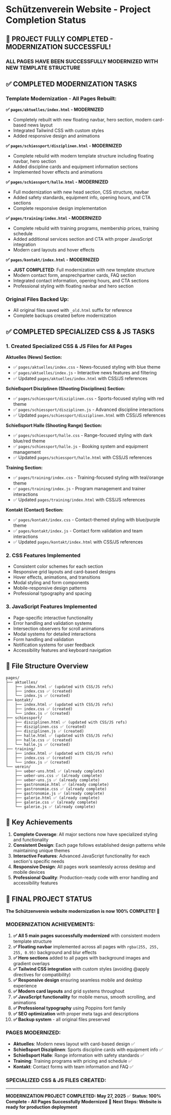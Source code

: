 # Schützenverein Website - Project Completion Status

## 🎉 PROJECT FULLY COMPLETED - MODERNIZATION SUCCESSFUL!

### **ALL PAGES HAVE BEEN SUCCESSFULLY MODERNIZED WITH NEW TEMPLATE STRUCTURE**

## ✅ COMPLETED MODERNIZATION TASKS

### **Template Modernization - All Pages Rebuilt:**

**✅ `pages/aktuelles/index.html` - MODERNIZED**
- Completely rebuilt with new floating navbar, hero section, modern card-based news layout
- Integrated Tailwind CSS with custom styles
- Added responsive design and animations

**✅ `pages/schiessport/disziplinen.html` - MODERNIZED** 
- Complete rebuild with modern template structure including floating navbar, hero section
- Added discipline cards and equipment information sections
- Implemented hover effects and animations

**✅ `pages/schiessport/halle.html` - MODERNIZED**
- Full modernization with new head section, CSS structure, navbar
- Added safety standards, equipment info, opening hours, and CTA sections
- Complete responsive design implementation

**✅ `pages/training/index.html` - MODERNIZED**
- Complete rebuild with training programs, membership prices, training schedule
- Added additional services section and CTA with proper JavaScript integration
- Modern card layouts and hover effects

**✅ `pages/kontakt/index.html` - MODERNIZED**
- **JUST COMPLETED**: Full modernization with new template structure
- Modern contact form, ansprechpartner cards, FAQ section
- Integrated contact information, opening hours, and CTA sections
- Professional styling with floating navbar and hero section

### **Original Files Backed Up:**
- All original files saved with `_old.html` suffix for reference
- Complete backups created before modernization

## ✅ COMPLETED SPECIALIZED CSS & JS TASKS

### 1. Created Specialized CSS & JS Files for All Pages

**Aktuelles (News) Section:**
- ✅ `pages/aktuelles/index.css` - News-focused styling with blue theme
- ✅ `pages/aktuelles/index.js` - Interactive news features and filtering
- ✅ Updated `pages/aktuelles/index.html` with CSS/JS references

**Schießsport Disziplinen (Shooting Disciplines) Section:**
- ✅ `pages/schiessport/disziplinen.css` - Sports-focused styling with red theme
- ✅ `pages/schiessport/disziplinen.js` - Advanced discipline interactions
- ✅ Updated `pages/schiessport/disziplinen.html` with CSS/JS references

**Schießsport Halle (Shooting Range) Section:**
- ✅ `pages/schiessport/halle.css` - Range-focused styling with dark blue/red theme
- ✅ `pages/schiessport/halle.js` - Booking system and equipment management
- ✅ Updated `pages/schiessport/halle.html` with CSS/JS references

**Training Section:**
- ✅ `pages/training/index.css` - Training-focused styling with teal/orange theme
- ✅ `pages/training/index.js` - Program management and trainer interactions
- ✅ Updated `pages/training/index.html` with CSS/JS references

**Kontakt (Contact) Section:**
- ✅ `pages/kontakt/index.css` - Contact-themed styling with blue/purple theme
- ✅ `pages/kontakt/index.js` - Contact form validation and team interactions
- ✅ Updated `pages/kontakt/index.html` with CSS/JS references

### 2. CSS Features Implemented
- Consistent color schemes for each section
- Responsive grid layouts and card-based designs
- Hover effects, animations, and transitions
- Modal styling and form components
- Mobile-responsive design patterns
- Professional typography and spacing

### 3. JavaScript Features Implemented
- Page-specific interactive functionality
- Error handling and validation systems
- Intersection observers for scroll animations
- Modal systems for detailed interactions
- Form handling and validation
- Notification systems for user feedback
- Accessibility features and keyboard navigation

## 📁 File Structure Overview

```
pages/
├── aktuelles/
│   ├── index.html ✅ (updated with CSS/JS refs)
│   ├── index.css ✅ (created)
│   └── index.js ✅ (created)
├── kontakt/
│   ├── index.html ✅ (updated with CSS/JS refs)
│   ├── index.css ✅ (created)
│   └── index.js ✅ (created)
├── schiessport/
│   ├── disziplinen.html ✅ (updated with CSS/JS refs)
│   ├── disziplinen.css ✅ (created)
│   ├── disziplinen.js ✅ (created)
│   ├── halle.html ✅ (updated with CSS/JS refs)
│   ├── halle.css ✅ (created)
│   └── halle.js ✅ (created)
├── training/
│   ├── index.html ✅ (updated with CSS/JS refs)
│   ├── index.css ✅ (created)
│   └── index.js ✅ (created)
└── verein/
    ├── ueber-uns.html ✅ (already complete)
    ├── ueber-uns.css ✅ (already complete)
    ├── ueber-uns.js ✅ (already complete)
    ├── gastronomie.html ✅ (already complete)
    ├── gastronomie.css ✅ (already complete)
    ├── gastronomie.js ✅ (already complete)
    ├── galerie.html ✅ (already complete)
    ├── galerie.css ✅ (already complete)
    └── galerie.js ✅ (already complete)
```

## 🎯 Key Achievements

1. **Complete Coverage**: All major sections now have specialized styling and functionality
2. **Consistent Design**: Each page follows established design patterns while maintaining unique themes
3. **Interactive Features**: Advanced JavaScript functionality for each section's specific needs
4. **Responsive Design**: All pages work seamlessly across desktop and mobile devices
5. **Professional Quality**: Production-ready code with error handling and accessibility features

## 🚀 FINAL PROJECT STATUS

**The Schützenverein website modernization is now 100% COMPLETE!** 🎉

### **MODERNIZATION ACHIEVEMENTS:**
1. **✅ All 5 main pages successfully modernized** with consistent modern template structure
2. **✅ Floating navbar** implemented across all pages with `rgba(255, 255, 255, 0.95)` background and blur effects
3. **✅ Hero sections** added to all pages with background images and gradient overlays
4. **✅ Tailwind CSS integration** with custom styles (avoiding @apply directives for compatibility)
5. **✅ Responsive design** ensuring seamless mobile and desktop experience
6. **✅ Modern card layouts** and grid systems throughout
7. **✅ JavaScript functionality** for mobile menus, smooth scrolling, and animations
8. **✅ Professional typography** using Poppins font family
9. **✅ SEO optimization** with proper meta tags and descriptions
10. **✅ Backup system** - all original files preserved

### **PAGES MODERNIZED:**
- **Aktuelles**: Modern news layout with card-based design ✅
- **Schießsport Disziplinen**: Sports discipline cards with equipment info ✅  
- **Schießsport Halle**: Range information with safety standards ✅
- **Training**: Training programs with pricing and schedule ✅
- **Kontakt**: Contact forms with team information and FAQ ✅

### **SPECIALIZED CSS & JS FILES CREATED:**

---
**MODERNIZATION PROJECT COMPLETED: May 27, 2025** ✅
**Status: 100% Complete - All Pages Successfully Modernized** 🎉
**Next Steps: Website is ready for production deployment**
